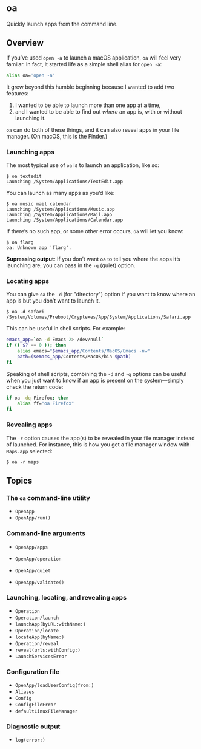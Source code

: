 # ``oa``

Quickly launch apps from the command line.

## Overview

If you’ve used `open -a` to launch a macOS application, `oa` will feel very familar. In fact, it started life as a simple shell alias for `open -a`:

```zsh
alias oa='open -a'
```

It grew beyond this humble beginning because I wanted to add two features:

1. I wanted to be able to launch more than one app at a time,
2. and I wanted to be able to find out *where* an app is, with or without launching it.

`oa` can do both of these things, and it can also reveal apps in your file manager. (On macOS, this is the Finder.)

### Launching apps

The most typical use of `oa` is to launch an application, like so:

```shell
$ oa textedit
Launching /System/Applications/TextEdit.app
```

You can launch as many apps as you’d like:

```shell
$ oa music mail calendar
Launching /System/Applications/Music.app
Launching /System/Applications/Mail.app
Launching /System/Applications/Calendar.app
```

If there’s no such app, or some other error occurs, `oa` will let you know:

```shell
$ oa flarg
oa: Unknown app 'flarg'.
```

**Supressing output**: If you don’t want `oa` to tell you where the apps it’s launching are, you can pass in the `-q` (quiet) option.

### Locating apps

You can give `oa` the `-d` (for "directory") option if you want to know where an app is but you don’t want to launch it.

```shell
$ oa -d safari
/System/Volumes/Preboot/Cryptexes/App/System/Applications/Safari.app
```

This can be useful in shell scripts. For example:

```zsh
emacs_app=`oa -d Emacs 2> /dev/null`
if (( $? == 0 )); then
    alias emacs="$emacs_app/Contents/MacOS/Emacs -nw"
    path=($emacs_app/Contents/MacOS/bin $path)
fi
```

Speaking of shell scripts, combining the `-d` and `-q` options can be useful when you just want to know if an app is present on the system—simply check the return code:

```zsh
if oa -dq Firefox; then
    alias ff="oa Firefox"
fi
```

### Revealing apps

The `-r` option causes the app(s) to be revealed in your file manager instead of launched. For instance, this is how you get a file manager window with `Maps.app` selected:

```shell
$ oa -r maps
```

## Topics

### The `oa` command-line utility

- ``OpenApp``
- ``OpenApp/run()``

### Command-line arguments

- ``OpenApp/apps``
- ``OpenApp/operation``
- ``OpenApp/quiet``

- ``OpenApp/validate()``

### Launching, locating, and revealing apps

- ``Operation``
- ``Operation/launch``
- ``launchApp(byURL:withName:)``
- ``Operation/locate``
- ``locateApp(byName:)``
- ``Operation/reveal``
- ``reveal(urls:withConfig:)``
- ``LaunchServicesError``

### Configuration file

- ``OpenApp/loadUserConfig(from:)``
- ``Aliases``
- ``Config``
- ``ConfigFileError``
- ``defaultLinuxFileManager``

### Diagnostic output

- ``log(error:)``
